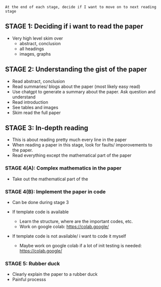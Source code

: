 `At the end of each stage, decide if I want to move on to next reading stage`

## STAGE 1: Deciding if i want to read the paper
- Very high level skim over
  - abstract, conclusion
  - all headings
  - images, graphs

## STAGE 2: Understanding the gist of the paper
- Read abstract, conclusion
- Read summaries/ blogs about the paper (most likely easy read)
- Use chatgpt to generate a summary about the paper. Ask question and understand
- Read introduction
- See tables and images
- Skim read the full paper

## STAGE 3: In-depth reading
- This is about reading pretty much every line in the paper
- When reading a paper in this stage, look for faults/ imporovements to the paper.
- Read everything except the mathematical part of the paper

### STAGE 4(A): Complex mathematics in the paper
- Take out the mathematical part of the 

### STAGE 4(B): Implement the paper in code
- Can be done during stage 3
- If template code is available
  - Learn the structure, where are the important codes, etc.
  - Work on google colab: https://colab.google/

- If template code is not available/ i want to code it myself
  - Maybe work on google colab if a lot of init testing is needed: https://colab.google/

### STAGE 5: Rubber duck
- Clearly explain the paper to a rubber duck
- Painful processs